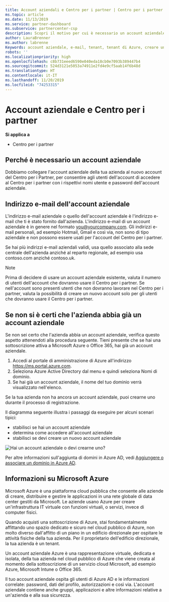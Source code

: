 ```yaml
---
title: Account aziendali e Centro per i partner | Centro per i partner
ms.topic: article
ms.date: 11/13/2019
ms.service: partner-dashboard
ms.subservice: partnercenter-csp
description: Scopri il motivo per cui è necessario un account aziendale per creare un account del Centro per i partner e se disponi già di un account aziendale.
author: LauraBrenner
ms.author: labrenne
Keywords: account aziendale, e-mail, tenant, tenant di Azure, creare un account, nome di dominio
robots: ''
ms.localizationpriority: high
ms.openlocfilehash: c8b731eeed6590e040eda18cb0e7093b389447b4
ms.sourcegitcommit: 524d3121e5053a74911e2fd4e9cf5aab14f6b48d
ms.translationtype: HT
ms.contentlocale: it-IT
ms.lasthandoff: 11/20/2019
ms.locfileid: "74253315"
---
```

# <a name="your-company-work-account-and-partner-center"></a>Account aziendale e Centro per i partner  

**Si applica a**

-  Centro per i partner

## <a name="why-you-need-a-work-account"></a>Perché è necessario un account aziendale

Dobbiamo collegare l'account aziendale della tua azienda al nuovo account del Centro per i Partner, per consentire agli utenti dell'account di accedere al Centro per i partner con i rispettivi nomi utente e password dell'account aziendale.

## <a name="the-work-account-email-address"></a>Indirizzo e-mail dell'account aziendale

L'indirizzo e-mail aziendale o quello dell'account aziendale è l'indirizzo e-mail che ti è stato fornito dall'azienda. L'indirizzo e-mail di un account aziendale è in genere nel formato you@yourcompany.com. Gli indirizzi e-mail personali, ad esempio Hotmail, Gmail e così via, non sono di tipo aziendale e non possono essere usati per l'account del Centro per i partner. 

Se hai più indirizzi e-mail aziendali validi, usa quello associato alla sede centrale dell'azienda anziché al reparto regionale, ad esempio usa contoso.com anziché contoso.uk.

> [!NOTE]  
>  Prima di decidere di usare un account aziendale esistente, valuta il numero di utenti dell'account che dovranno usare il Centro per i partner. Se nell'account sono presenti utenti che non dovranno lavorare nel Centro per i partner, valuta la possibilità di creare un nuovo account solo per gli utenti che dovranno usare il Centro per i partner.


## <a name="not-sure-if-your-company-already-has-a-work-account"></a>Se non si è certi che l'azienda abbia già un account aziendale

Se non sei certo che l'azienda abbia un account aziendale, verifica questo aspetto attenendoti alla procedura seguente. Tieni presente che se hai una sottoscrizione attiva a Microsoft Azure o Office 365, hai già un account aziendale.

1.  Accedi al portale di amministrazione di Azure all'indirizzo https://ms.portal.azure.com.
2.  Seleziona Azure Active Directory dal menu e quindi seleziona Nomi di dominio.
3.  Se hai già un account aziendale, il nome del tuo dominio verrà visualizzato nell'elenco.

Se la tua azienda non ha ancora un account aziendale, puoi crearne uno durante il processo di registrazione.

Il diagramma seguente illustra i passaggi da eseguire per alcuni scenari tipici:

- stabilisci se hai un account aziendale 
- determina come accedere all'account aziendale 
- stabilisci se devi creare un nuovo account aziendale


![Hai un account aziendale o devi crearne uno?](images/onboardingAADFlow.png)

Per altre informazioni sull'aggiunta di domini in Azure AD, vedi [Aggiungere o associare un dominio in Azure AD](https://docs.microsoft.com/azure/active-directory/active-directory-add-domain).

## <a name="about-microsoft-azure"></a>Informazioni su Microsoft Azure

Microsoft Azure è una piattaforma cloud pubblica che consente alle aziende di creare, distribuire e gestire le applicazioni in una rete globale di data center gestiti da Microsoft. Le aziende usano Azure per creare un'infrastruttura IT virtuale con funzioni virtuali, o servizi, invece di computer fisici. 

Quando acquisti una sottoscrizione di Azure, stai fondamentalmente affittando uno spazio dedicato e sicuro nel cloud pubblico di Azure, non molto diverso dall'affitto di un piano in un edificio direzionale per ospitare le attività fisiche della tua azienda. Per il proprietario dell'edificio direzionale, la tua azienda è un tenant. 

Un account aziendale Azure è una rappresentazione virtuale, dedicata e isolata, della tua azienda nel cloud pubblico di Azure che viene creata al momento della sottoscrizione di un servizio cloud Microsoft, ad esempio Azure, Microsoft Intune o Office 365. 

Il tuo account aziendale ospita gli utenti di Azure AD e le informazioni correlate: password, dati del profilo, autorizzazioni e così via. L'account aziendale contiene anche gruppi, applicazioni e altre informazioni relative a un'azienda e alla sua sicurezza. 
